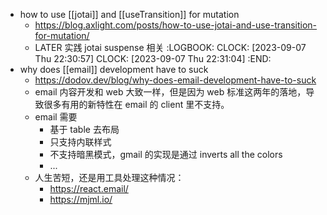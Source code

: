 - how to use [[jotai]] and [[useTransition]] for mutation
	- https://blog.axlight.com/posts/how-to-use-jotai-and-use-transition-for-mutation/
	- LATER 实践 jotai suspense 相关
	  :LOGBOOK:
	  CLOCK: [2023-09-07 Thu 22:30:57]
	  CLOCK: [2023-09-07 Thu 22:31:04]
	  :END:
- why does [[email]] development have to suck
	- https://dodov.dev/blog/why-does-email-development-have-to-suck
	- email 内容开发和 web 大致一样，但是因为 web 标准这两年的落地，导致很多有用的新特性在 email 的 client 里不支持。
	- email 需要
		- 基于 table 去布局
		- 只支持内联样式
		- 不支持暗黑模式，gmail 的实现是通过 inverts all the colors
		- ...
	- 人生苦短，还是用工具处理这种情况：
		- https://react.email/
		- https://mjml.io/